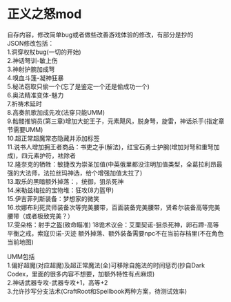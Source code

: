 # 正义之怒mod
自存内容，修改简单bug或者做些改善游戏体验的修改，有部分是抄的  
JSON修改包括：  
1.洞穿权杖bug(一切的开始)  
2.神话弩训-敏上伤  
3.神射护腕加成弩  
4.嗅血斗篷-凝神狂暴  
5.秘法窃取只偷一个(忘了是鉴定一个还是偷成功一个)  
6.奥法精准变体-魅力  
7.祈祷术延时  
8.高奏凯歌加成先攻(法穿只能UMM)  
9.骷髅推销员(第三章)增加大蛇王子，元素飓风，脱身弩，旋雷，神话杀手(指定章节需要UMM)  
10.超正常超魔常态隐藏并添加标签  
11.说书人增加拥王者商品：书吏之手(解法)，红宝石勇士护腕(增加对弩和重弩加成)，四元素护符，袪除者  
12.隆奈克的牺牲：敏捷改为崇圣加值(中英俄里都没注明加值类型，全葛拉利昂最强的大法师，法拉丝玛神选，给个增强加值太拉了)  
13.取乐的黑暗额外掉落：，统御，狙杀死神  
14.米勒兹梅拉的宝物堆：狂攻(8力盔甲)  
15.伊吉菲列斯装备：梦想家的微笑  
16.坎娜布利死灵师装备次等完美腰带，百面装备完美腰带，贤希尔装备高等完美腰带（或者极致完美？）  
17.雯朵格：射手之盔(致命瞄准)
18诡术议会：艾栗契诺-狙杀死神，卵石蹄-高等平衡之戒，索寇贝诺-灭迹
额外掉落、额外装备需要npc不在当前存档里(不在角色当前地图)  
  
UMM包括  
1.偏好超魔(对应超魔)及超正常魔法(全)可移除自施法的时间惩罚(抄自Dark Codex，里面的很多内容不想要，加额外特性有点麻烦)  
2.神话武器专攻-武器专攻+1，高等+2  
3.允许抄写分支法术(CraftRoot和Spellbook两种方案，待测试效率)  
